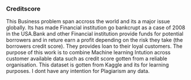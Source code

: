 ### Creditscore 

This Business problem span accross the world and its a major issue globally. Its has made Financial institution go bankcrupt as a case of 2008 in the USA.Bank and other Financial institution provide funds for potential borrowers and in reture earn a profit depending on the risk they take (the borrowers credit score). They provides loan to their loyal customers. The purpose of this work is to combine Machine learning Intution across customer available data such as credit score gotten from a reliable organisation. This dataset is gotten from Kaggle and its for learning purposes. I dont have any intention for Plagiarism any data.
